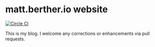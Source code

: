 # matt.berther.io website

[![Circle CI](https://circleci.com/gh/mattberther/berther.io.svg?style=shield)](https://circleci.com/gh/mattberther/berther.io)

This is my blog. I welcome any corrections or enhancements via pull requests.
